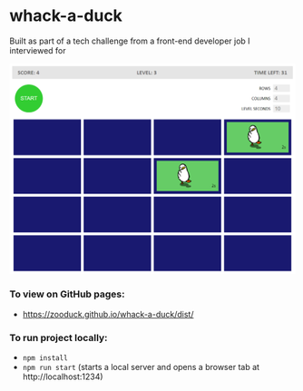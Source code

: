 # whack-a-duck
Built as part of a tech challenge from a front-end developer job I interviewed for

![alt text](https://github.com/zooduck/screenshots/blob/master/whack-a-duck/whack-a-duck-1.png)

### To view on GitHub pages:
- https://zooduck.github.io/whack-a-duck/dist/

### To run project locally:
- `npm install`
- `npm run start` (starts a local server and opens a browser tab at http://localhost:1234)
